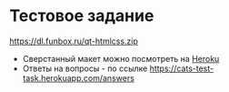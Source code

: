 # Тестовое задание
https://dl.funbox.ru/qt-htmlcss.zip 

* Сверстанный макет можно посмотреть на [Heroku](https://cats-test-task.herokuapp.com/)
* Ответы на вопросы - по ссылке https://cats-test-task.herokuapp.com/answers
